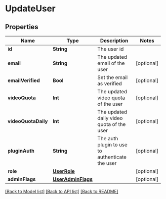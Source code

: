 # UpdateUser

## Properties
Name | Type | Description | Notes
------------ | ------------- | ------------- | -------------
**id** | **String** | The user id | 
**email** | **String** | The updated email of the user | [optional] 
**emailVerified** | **Bool** | Set the email as verified | [optional] 
**videoQuota** | **Int** | The updated video quota of the user | [optional] 
**videoQuotaDaily** | **Int** | The updated daily video quota of the user | [optional] 
**pluginAuth** | **String** | The auth plugin to use to authenticate the user | [optional] 
**role** | [**UserRole**](UserRole.md) |  | [optional] 
**adminFlags** | [**UserAdminFlags**](UserAdminFlags.md) |  | [optional] 

[[Back to Model list]](../README.md#documentation-for-models) [[Back to API list]](../README.md#documentation-for-api-endpoints) [[Back to README]](../README.md)


